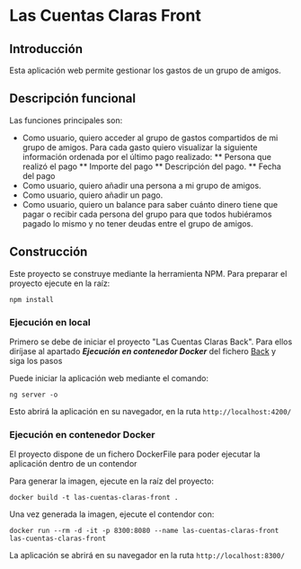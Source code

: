 # Las Cuentas Claras Front
  
## Introducción
Esta aplicación web permite gestionar los gastos de un grupo de amigos.


## Descripción funcional
Las funciones principales son:
* Como usuario, quiero acceder al grupo de gastos compartidos de mi grupo de amigos. Para cada gasto quiero visualizar la siguiente información ordenada por el último pago realizado: 
** Persona que realizó el pago 
** Importe del pago 
** Descripción del pago. 
** Fecha del pago 
* Como usuario, quiero añadir una persona a mi grupo de amigos. 
* Como usuario, quiero añadir un pago. 
* Como usuario, quiero un balance para saber cuánto dinero tiene que pagar o recibir cada persona del grupo para que todos hubiéramos pagado lo mismo y no tener deudas entre el grupo de amigos. 


## Construcción
Este proyecto se construye mediante la herramienta NPM. Para preparar el proyecto ejecute en la raíz:
````shell script
npm install
````

### Ejecución en local
Primero se debe de iniciar el proyecto "Las Cuentas Claras Back". Para ellos diríjase al apartado ***Ejecución en contenedor Docker*** del fichero [Back](../las-cuentas-claras-back) y siga los pasos

Puede iniciar la aplicación web mediante el comando:
````shell script
ng server -o
````
Esto abrirá la aplicación en su navegador, en la ruta `http://localhost:4200/`

### Ejecución en contenedor Docker
El proyecto dispone de un fichero DockerFile para poder ejecutar la aplicación dentro de un contendor

Para generar la imagen, ejecute en la raíz del proyecto:
````shell script
docker build -t las-cuentas-claras-front .
````

Una vez generada la imagen, ejecute el contendor con:
````shell script
docker run --rm -d -it -p 8300:8080 --name las-cuentas-claras-front las-cuentas-claras-front
````
La aplicación se abrirá en su navegador en la ruta `http://localhost:8300/`